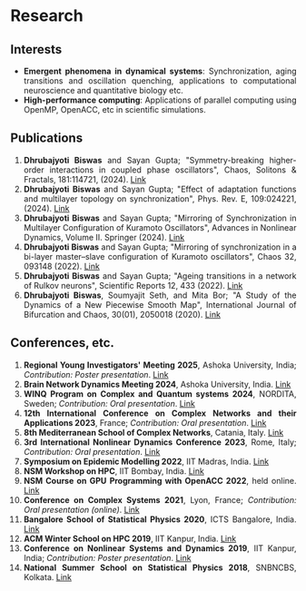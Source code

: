 # Research


## Interests

<div align=justify>
<ul>
<li> <b>Emergent phenomena in dynamical systems</b>: Synchronization, aging transitions and oscillation quenching, applications to computational neuroscience and quantitative biology etc.</li>
<li> <b>High-performance computing</b>: Applications of parallel computing using OpenMP, OpenACC, etc in scientific simulations.</li>
</ul>
</div>

## Publications

<div align=justify>
<ol>
<li> <b>Dhrubajyoti Biswas</b> and Sayan Gupta; "Symmetry-breaking higher-order interactions in coupled phase oscillators", Chaos, Solitons & Fractals, 181:114721, (2024). <a href="https://doi.org/10.1016/j.chaos.2024.114721">Link</a>
<li> <b>Dhrubajyoti Biswas</b> and Sayan Gupta; "Effect of adaptation functions and multilayer topology on synchronization", Phys. Rev. E, 109:024221, (2024). <a href="https://journals.aps.org/pre/abstract/10.1103/PhysRevE.109.024221">Link</a>
<li> <b>Dhrubajyoti Biswas</b> and Sayan Gupta; "Mirroring of Synchronization in Multilayer Configuration of Kuramoto Oscillators", Advances in Nonlinear Dynamics, Volume II. Springer (2024). <a href="https://doi.org/10.1007/978-3-031-50639-0_12">Link</a>
<li> <b>Dhrubajyoti Biswas</b> and Sayan Gupta; "Mirroring of synchronization in a bi-layer master–slave configuration of Kuramoto oscillators", Chaos 32, 093148 (2022). <a href="https://doi.org/10.1063/5.0109797">Link</a>
<li> <b>Dhrubajyoti Biswas</b> and Sayan Gupta; "Ageing transitions in a network of Rulkov neurons", Scientific Reports 12, 433 (2022). <a href="https://www.nature.com/articles/s41598-021-03844-1">Link</a>
<li> <b>Dhrubajyoti Biswas</b>, Soumyajit Seth, and Mita Bor; "A Study of the Dynamics of a New Piecewise Smooth Map", International Journal of Bifurcation and Chaos, 30(01), 2050018 (2020). <a href="https://doi.org/10.1142/s0218127420500182">Link</a>
</ol>
</div>

## Conferences, etc.

<div align=justify>
<ol>
<li> <b>Regional Young Investigators' Meeting 2025</b>, Ashoka University, India; <em>Contribution: Poster presentation</em>. <a href="https://indiabioscience.org/meetings/regional-young-investigators-meeting-delhi-ncr-2024-2025">Link</a>
<li> <b>Brain Network Dynamics Meeting 2024</b>, Ashoka University, India. <a href="https://www.mbbslab.org/braindy-2024">Link</a>
<li> <b>WINQ Program on Complex and Quantum systems 2024</b>, NORDITA, Sweden; <em>Contribution: Oral presentation</em>. <a href="https://indico.fysik.su.se/event/8139/page/616-week-1-dynamics-and-topology-of-complex-network-systems">Link</a>
<li> <b>12th International Conference on Complex Networks and their Applications 2023</b>, France; <em>Contribution: Oral presentation</em>. <a href="https://2023.complexnetworks.org/">Link</a>
<li> <b>8th Mediterranean School of Complex Networks</b>, Catania, Italy. <a href="https://mediterraneanschoolcomplex.net/2023.html">Link</a>
<li> <b>3rd International Nonlinear Dynamics Conference 2023</b>, Rome, Italy; <em>Contribution: Oral presentation</em>. <a href="https://nodycon.org/2023/">Link</a>
<li> <b>Symposium on Epidemic Modelling 2022</b>, IIT Madras, India. <a href="https://web.iitm.ac.in/ccsd/workshops/episymp22/index.html">Link</a>
<li> <b>NSM Workshop on HPC</b>, IIT Bombay, India. <a href="https://www.me.iitb.ac.in/~sgopalak/nsmhpccfd2022/">Link</a>
<li> <b>NSM Course on GPU Programming with OpenACC 2022</b>, held online. <a href="https://www.cse.iitm.ac.in/~rupesh/events/openacc2022/">Link</a>
<li> <b>Conference on Complex Systems 2021</b>, Lyon, France; <em>Contribution: Oral presentation (online)</em>. <a href="https://ccs2021.univ-lyon1.fr/#HOME">Link</a>
<li> <b>Bangalore School of Statistical Physics 2020</b>, ICTS Bangalore, India. <a href="https://www.icts.res.in/program/bssp2020">Link</a>
<li> <b>ACM Winter School on HPC 2019</b>, IIT Kanpur, India. <a href="https://cse.iitk.ac.in/users/pmalakar/acmwshpc2019.html">Link</a>
<li> <b>Conference on Nonlinear Systems and Dynamics 2019</b>, IIT Kanpur, India; <em>Contribution: Poster presentation</em>. <a href="https://sites.google.com/view/cnsd19/">Link</a>
<li> <b>National Summer School on Statistical Physics 2018</b>, SNBNCBS, Kolkata. <a href="https://www.bose.res.in/Conferences/NSS2018/">Link</a>
</ol>
</div>